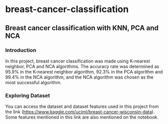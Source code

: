 # breast-cancer-classification

## Breast cancer classification with KNN, PCA and NCA

### Introduction

In this project, breast cancer classification was made using K-nearest neighbor, PCA and NCA algorithms. The accuracy rate was determined as 95.9% in the K-nearest neighbor algorithm, 92.3% in the PCA algorithm and 99.4% in the NCA algorithm, and the NCA algorithm was chosen as the most successful algorithm.

### Exploring Dataset

You can access the dataset and dataset features used in this project from the link (https://www.kaggle.com/uciml/breast-cancer-wisconsin-data). Some features mentioned in this link are also mentioned on the notebook.
